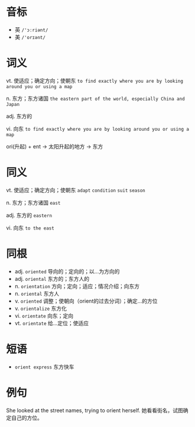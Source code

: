 # 音标

- 英 `/'ɔːriənt/`
- 美 `/'orɪənt/`

# 词义

vt. 使适应；确定方向；使朝东
`to find exactly where you are by looking around you or using a map`

n. 东方；东方诸国
`the eastern part of the world, especially China and Japan`

adj. 东方的


vi. 向东
`to find exactly where you are by looking around you or using a map`



ori(升起) + ent → 太阳升起的地方 → 东方

# 同义

vt. 使适应；确定方向；使朝东
`adapt` `condition` `suit` `season`

n. 东方；东方诸国
`east`

adj. 东方的
`eastern`

vi. 向东
`to the east`

# 同根

- adj. `oriented` 导向的；定向的；以…为方向的
- adj. `oriental` 东方的；东方人的
- n. `orientation` 方向；定向；适应；情况介绍；向东方
- n. `oriental` 东方人
- v. `oriented` 调整；使朝向（orient的过去分词）；确定…的方位
- v. `orientalize` 东方化
- vi. `orientate` 向东；定向
- vt. `orientate` 给...定位；使适应

# 短语

- `orient express` 东方快车

# 例句

She looked at the street names, trying to orient herself.
她看看街名，试图确定自己的方位。


